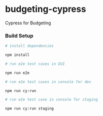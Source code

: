 # budgeting-cypress

Cypress for Budgeting





### **Build Setup**

```bash
# install dependencies

npm install

# run e2e test cases in GUI

npm run e2e 

# run e2e test cases in console for dev

npm run cy:run

# run e2e test case in console for staging

npm run cy:run staging
```







